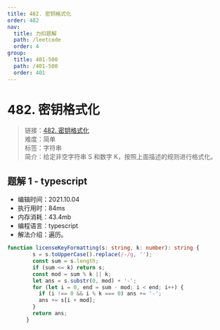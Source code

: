 ```yaml
---
title: 482. 密钥格式化
order: 482
nav:
  title: 力扣题解
  path: /leetcode
  order: 4
group:
  title: 401-500
  path: /401-500
  order: 401
---
```


# 482. 密钥格式化
    
> 链接：[482. 密钥格式化](https://leetcode-cn.com/problems/license-key-formatting/)  
> 难度：简单  
> 标签：字符串  
> 简介：给定非空字符串 S 和数字 K，按照上面描述的规则进行格式化。
      
## 题解 1 - typescript
- 编辑时间：2021.10.04
- 执行用时：84ms
- 内存消耗：43.4mb
- 编程语言：typescript
- 解法介绍：遍历。
```typescript
function licenseKeyFormatting(s: string, k: number): string {
        s = s.toUpperCase().replace(/-/g, '');
        const sum = s.length;
        if (sum <= k) return s;
        const mod = sum % k || k;
        let ans = s.substr(0, mod) + '-';
        for (let i = 0, end = sum - mod; i < end; i++) {
          if (i !== 0 && i % k === 0) ans += '-';
          ans += s[i + mod];
        }
        return ans;
      } 
```

      